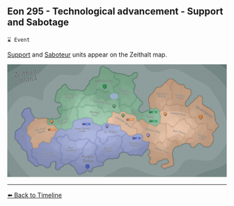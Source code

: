 ## Eon 295 - Technological advancement - Support and Sabotage

`⌛ Event`

[Support](../refs/support.md) and [Saboteur](../refs/saboteur.md) units appear on the Zeithalt map.

![Battle Map](../timeline/map/eon0295.png)

----------
[⬅️ Back to Timeline](../timeline/#eon0295)